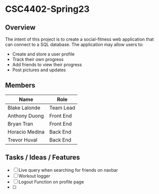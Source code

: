 # CSC4402-Spring23

## Overview
The intent of this project is to create a social-fitness web application that can connect to a SQL database.  The application may allow users to:
- Create and store a user profile
- Track their own progress 
- Add friends to view their progress
- Post pictures and updates

## Members
| Name           | Role      |
|----------------|-----------|
| Blake  Lalonde | Team Lead |
| Anthony Duong  | Front End |
| Bryan Tran     | Front End |
| Horacio Medina | Back End  |
| Trevor Huval   | Back End  |

## Tasks / Ideas / Features
- [ ] Live query when searching for friends on navbar
- [ ] Workout logger
- [ ] Logout Function on profile page
- [ ] 
